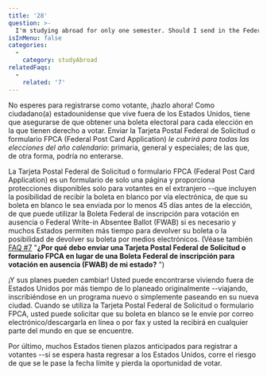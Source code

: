 ```yaml
---
title: '28'
question: >-
  I'm studying abroad for only one semester. Should I send in the Federal Post Card Application (FPCA) to register to vote or wait until I get back to the US?
isInMenu: false
categories:
  - 
    category: studyAbroad
relatedFaqs:
  - 
    related: '7'
---
```

No esperes para registrarse como votante, ¡hazlo ahora! Como ciudadano(a) estadounidense que vive fuera de los Estados Unidos, tiene que asegurarse de que obtener una boleta electoral para cada elección en la que tienen derecho a votar. Enviar la Tarjeta Postal Federal de Solicitud o formulario FPCA (Federal Post Card Application) *le cubrirá para todas las elecciones del año calendario*: primaria, general y especiales; de las que, de otra forma, podría no enterarse.

La Tarjeta Postal Federal de Solicitud o formulario FPCA (Federal Post Card Application) es un formulario de solo una página y proporciona protecciones disponibles solo para votantes en el extranjero --que incluyen la posibilidad de recibir la boleta en blanco por vía electrónica, de que su boleta en blanco le sea enviada por lo menos 45 días antes de la elección, de que puede utilizar la Boleta Federal de inscripción para votación en ausencia o Federal Write-in Absentee Ballot (FWAB) si es necesario y muchos Estados permiten más tiempo para devolver su boleta o la posibilidad de devolver su boleta por medios electrónicos. (Véase también [FAQ #7](/faqs/7) "**¿Por qué debo enviar una Tarjeta Postal Federal de Solicitud o formulario FPCA en lugar de una Boleta Federal de inscripción para votación en ausencia (FWAB) de mi estado?** ")

¡Y sus planes pueden cambiar! Usted puede encontrarse viviendo fuera de Estados Unidos por más tiempo de lo planeado originalmente --viajando, inscribiéndose en un programa nuevo o simplemente paseando en su nueva ciudad. Cuando se utiliza la Tarjeta Postal Federal de Solicitud o formulario FPCA, usted puede solicitar que su boleta en blanco se le envíe por correo electrónico/descargarla en línea o por fax y usted la recibirá en cualquier parte del mundo en que se encuentre.

Por último, muchos Estados tienen plazos anticipados para registrar a votantes --si se espera hasta regresar a los Estados Unidos, corre el riesgo de que se le pase la fecha límite y pierda la oportunidad de votar.
